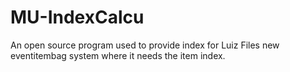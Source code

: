 # MU-IndexCalcu
An open source program used to provide index for Luiz Files new eventitembag system where it needs the item index.
